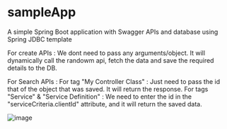 # sampleApp
A simple Spring Boot application with Swagger APIs and database using Spring JDBC template

For create APIs : We dont need to pass any arguments/object. It will dynamically call the randowm api, fetch the data and save the required details to the DB.

For Search APIs : 
  For tag "My Controller Class" : Just need to pass the id that of the object that was saved. It will return the response.
  For tags "Service" & "Service Definition" : We need to enter the id in the "serviceCriteria.clientId" attribute, and it will return the saved data.
  
  ![image](https://github.com/S-Agrawal02/sampleApp/assets/29098671/329a3d92-23f4-4c2a-a169-4223f388e9fc)
